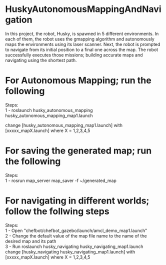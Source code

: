 # HuskyAutonomousMappingAndNavigation

In this project, the robot, Husky, is spawned in 5 different environments. In each of
them, the robot uses the gmapping algorithm and autonomously maps the environments using its
laser scanner. Next, the robot is prompted to navigate from its initial position to a final one
across the map. The robot successfully executes those missions; building accurate maps and
navigating using the shortest path.

# For Autonomous Mapping; run the following
Steps:\
1 - roslaunch husky_autonomous_mapping husky_autonomous_mapping_map1.launch

change [husky_autonomous_mapping_map1.launch] with [xxxxx_mapX.launch] where X = 1,2,3,4,5

# For saving the generated map; run the following
Steps:\
1 - rosrun map_server map_saver -f ~/generated_map

# For navigating in different worlds; follow the follwing steps
Steps:\
1 - Open "chefbot/chefbot_gazebo/launch/amcl_demo_map1.launch"<br />
2 - Change the default value of the map file name to the name of the desired map and its path<br />
3 - Run roslaunch husky_navigating husky_navigating_map1.launch<br />
change [husky_navigating husky_navigating_map1.launch] with [xxxxx_mapX.launch] where X = 1,2,3,4,5


